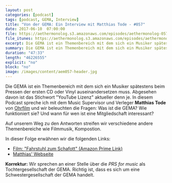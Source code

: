 ```yaml
---
layout: post
categories: [podcast]
tags: [podcast, GEMA, Interview]
title: "Von der GEMA: Ein Interview mit Matthias Tode - #057"
date: 2017-06-10  07:00:00
file: https://aethermonolog.s3.amazonaws.com/episodes/aethermonolog-057.mp3
file_itunes: https://aethermonolog.s3.amazonaws.com/episodes/aethermonolog-057.m4a
excerpt: Die GEMA ist ein Themenbereich mit dem sich ein Musiker spätestens beim Pressen der ersten CD oder Vinyl auseinandersetzen muss. Abgesehen davon ist das Stichwort "YouTube Lizenz" aktueller denn je. In diesem Podcast spreche ich mit dem Music Supervisor und Verleger Matthias Tode und wir beleuchten gemeinsam das Thema.
summary: Die GEMA ist ein Themenbereich mit dem sich ein Musiker spätestens beim Pressen der ersten CD oder Vinyl auseinandersetzen muss. Abgesehen davon ist das Stichwort "YouTube Lizenz" aktueller denn je. In diesem Podcast spreche ich mit dem Music Supervisor und Verleger Matthias Tode von <a href="http://ohrflim.com">Ohrfilm.com</a> und wir beleuchten ein paar Fragen. Was ist die GEMA? Wie funktioniert sie? Und wann für wen ist eine Mitgliedschaft interessant?<br /><br />In dieser Folge erwähnen wir die folgenden Links:<br /><a href="https://www.amazon.de/Fahrstuhl-zum-Schafott-Yori-Bertin/dp/B01M8OG3HI/ref=sr_1_2?ie=UTF8&qid=1497093015&sr=8-2&keywords=fahrstuhl+zum+schafott">Film - Fahrstuhl zum Schafott (Amazon Prime Link)</a><br/><a href="http://ohrfilm.com">Matthias' Webseite Ohrfilm.com</a><br /><br />Für mehr Informationen besuche mich auf <a href="https://patreon.com/klartexter">patreon.com/klartexter</a> oder auf der Podcast Webseite <a href="https://aethermonolog.de">aethermonolog.de</a>.
duration: "47:33"
length: "46226555"
explicit: "no"
block: "no"
image: /images/content/aem057-header.jpg
---
```


Die GEMA ist ein Themenbereich mit dem sich ein Musiker spätestens beim Pressen der ersten CD oder Vinyl auseinandersetzen muss. Abgesehen davon ist das Stichwort "YouTube Lizenz" aktueller denn je. In diesem Podcast spreche ich mit dem Music Supervisor und Verleger **Matthias Tode** von [Ohrfilm](http://ohrfilm.com/contact/) und wir beleuchten die Fragen: Was ist die GEMA? Wie funktioniert sie? Und wann für wen ist eine Mitgliedschaft interessant?

Auf unserem Weg zu den Antworten streifen wir verschiedene andere Themenbereiche wie Filmmusik, Kompostion.

In dieser Folge erwähnen wir die folgenden Links:

* [Film: "Fahrstuhl zum Schafott" (Amazon Prime Link)](https://www.amazon.de/Fahrstuhl-zum-Schafott-Yori-Bertin/dp/B01M8OG3HI/ref=sr_1_2?ie=UTF8&qid=1497093015&sr=8-2&keywords=fahrstuhl+zum+schafott)
* [Matthias' Webseite](http://ohrfilm.com/)

**Korrektur:** Wir sprechen an einer Stelle über die *PRS for music* als Tochtergesellschaft der GEMA. Richtig ist, dass es sich um eine Schwestergesellschaft der GEMA handelt.
